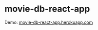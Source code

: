 
# movie-db-react-app

Demo: [movie-db-react-app.herokuapp.com](https://movie-db-react-app.herokuapp.com/)